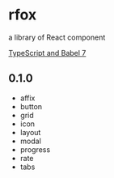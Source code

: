 # rfox
 a library of React component

[TypeScript and Babel 7](https://blogs.msdn.microsoft.com/typescript/2018/08/27/typescript-and-babel-7/)

## 0.1.0

+ affix
+ button
+ grid
+ icon
+ layout
+ modal
+ progress
+ rate
+ tabs
